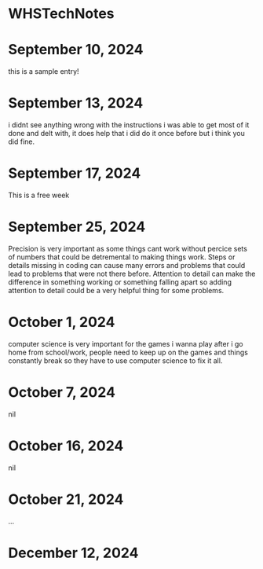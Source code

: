 # WHSTechNotes
# September 10, 2024
this is a sample entry!
# September 13, 2024
i didnt see anything wrong with the instructions i was able to get most of it done and delt with, it does help that i did do it once before but i think you did fine.
# September 17, 2024 
This is a free week
# September 25, 2024 
Precision is very important as some things cant work without percice sets of numbers that could be detremental to making things work. 
Steps or details missing in coding can cause many errors and problems that could lead to problems that were not there before. 
Attention to detail can make the difference in something working or something falling apart so adding attention to detail could be a very helpful thing for some problems.
# October 1, 2024
computer science is very important for the games i wanna play after i go home from school/work, people need to keep up on the games and things constantly break so they have to use computer science to fix it all.
# October 7, 2024
nil
# October 16, 2024
nil 
# October 21, 2024 
...
# December 12, 2024
